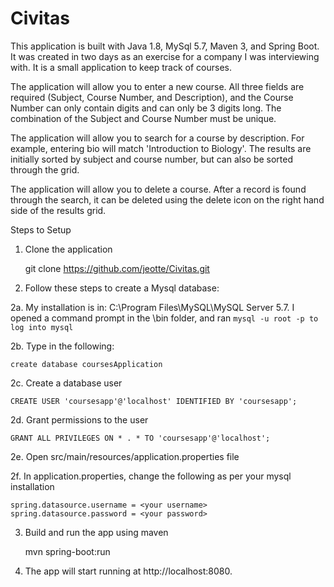 # Civitas

This application is built with Java 1.8, MySql 5.7, Maven 3, and Spring Boot.  It was created in two days as an exercise for a company I was interviewing with.  It is a small application to keep track of courses.

The application will allow you to enter a new course.  All three fields are required (Subject, Course Number, and Description), and the Course Number can only contain digits and can only be 3 digits long.  The combination of the Subject and Course Number must be unique.

The application will allow you to search for a course by description.  For example, entering bio will match 'Introduction to Biology'.  The results are initially sorted by subject and course number, but can also be sorted through the grid.

The application will allow you to delete a course.  After a record is found through the search, it can be deleted using the delete icon on the right hand side of the results grid.

Steps to Setup
1. Clone the application

    git clone https://github.com/jeotte/Civitas.git


2. Follow these steps to create a Mysql database:

  2a. My installation is in: C:\Program Files\MySQL\MySQL Server 5.7.  I opened a command prompt in the \bin folder, and ran `mysql -u root -p to log into mysql`

  2b. Type in the following:

    create database coursesApplication

  2c. Create a database user

    CREATE USER 'coursesapp'@'localhost' IDENTIFIED BY 'coursesapp';

  2d. Grant permissions to the user

    GRANT ALL PRIVILEGES ON * . * TO 'coursesapp'@'localhost';

  2e. Open src/main/resources/application.properties file

  2f. In application.properties, change the following as per your mysql installation 

    spring.datasource.username = <your username>
    spring.datasource.password = <your password>

3. Build and run the app using maven

    mvn spring-boot:run

4. The app will start running at http://localhost:8080.





